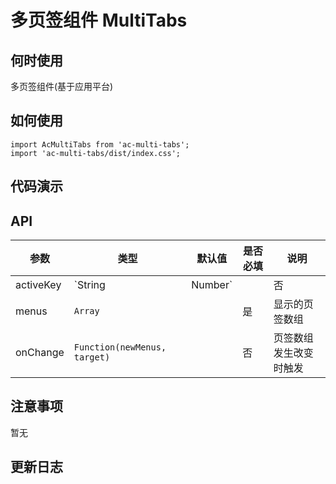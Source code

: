 # 多页签组件 MultiTabs

## 何时使用

多页签组件(基于应用平台)

## 如何使用

```
import AcMultiTabs from 'ac-multi-tabs';
import 'ac-multi-tabs/dist/index.css';

```

## 代码演示


## API 


参数 | 类型 | 默认值 | 是否必填 | 说明
--------- | ---- | ------|----------- | -----------------
activeKey | `String | Number` | | 否 | 设置当前激活的页签的key值
menus | `Array` | | 是 | 显示的页签数组
onChange | `Function(newMenus, target)` | | 否 | 页签数组发生改变时触发



## 注意事项

暂无

## 更新日志
